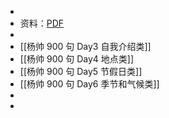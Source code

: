 -
- 资料：[PDF](https://www.123pan.com/s/plj7Vv-2m223.html)
-
- [[杨帅 900 句 Day3 自我介绍类]]
- [[杨帅 900 句 Day4 地点类]]
- [[杨帅 900 句 Day5 节假日类]]
- [[杨帅 900 句 Day6 季节和气候类]]
-
-